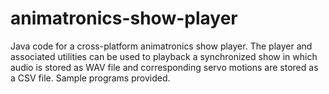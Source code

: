 # animatronics-show-player
Java code for a cross-platform animatronics show player.  The player and associated utilities can be used to playback a synchronized show in which audio is stored as WAV file and corresponding servo motions are stored as a CSV file.  Sample programs provided.
